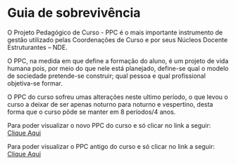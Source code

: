 # Guia de sobrevivência
O Projeto Pedagógico de Curso - PPC é o mais importante instrumento de gestão utilizado pelas Coordenações de Curso e por seus Núcleos Docente Estruturantes – NDE.


O PPC, na medida em que define a formação do aluno, é um projeto de vida humana pois, por meio do que nele está planejado, define-se qual o modelo de sociedade pretende-se construir; qual pessoa e qual profissional objetiva-se formar.


O PPC do curso sofreu umas alterações neste ultimo período, o que levou o curso a deixar de ser apenas noturno para noturno e vespertino,  desta forma que o curso pôde se manter em 8 períodos/4 anos.

Para poder visualizar o novo PPC do curso e só clicar no link a seguir: [Clique Aqui](http://www.ifs.edu.br/images/arquivos/Proen/PPCs_-_Superiores/Lagarto/CS_66_-_Aprova_ad_referendum_a_reformulao_do_PPC_bacharelado_em_sistemas_de_in.pdf)


Para poder visualizar o PPC antigo do curso e só clicar no link a seguir: [Clique Aqui](http://www.ifs.edu.br/proen/images/CS_17_-_aprova_o_PPC_sistemas_de_informa%C3%A7%C3%A3o_campus_Lagarto.pdf)
